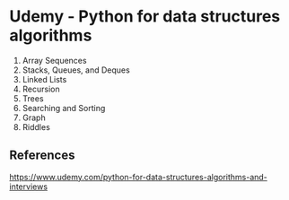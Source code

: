 # Udemy - Python for data structures algorithms

1. Array Sequences
2. Stacks, Queues, and Deques
3. Linked Lists
4. Recursion
5. Trees
6. Searching and Sorting
7. Graph
8. Riddles

## References

https://www.udemy.com/python-for-data-structures-algorithms-and-interviews
